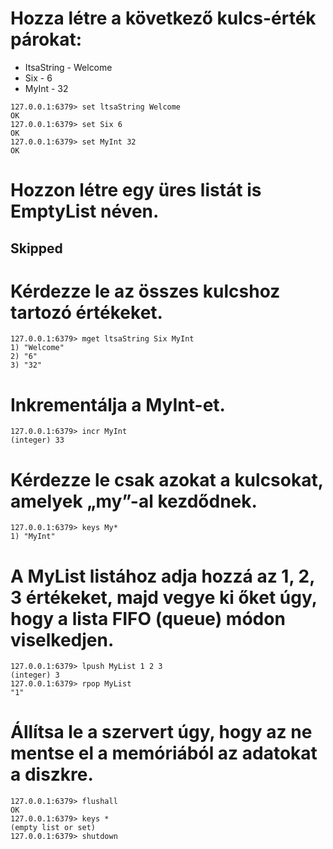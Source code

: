 # Hozza létre a következő kulcs-érték párokat:
 - ItsaString - Welcome
 - Six - 6
 - MyInt - 32

```
127.0.0.1:6379> set ltsaString Welcome
OK
127.0.0.1:6379> set Six 6
OK
127.0.0.1:6379> set MyInt 32
OK
```
# Hozzon létre egy üres listát is EmptyList néven.
## Skipped
# Kérdezze le az összes kulcshoz tartozó értékeket.
```
127.0.0.1:6379> mget ltsaString Six MyInt
1) "Welcome"
2) "6"
3) "32"
```
# Inkrementálja a MyInt-et.
```
127.0.0.1:6379> incr MyInt
(integer) 33
```
# Kérdezze le csak azokat a kulcsokat, amelyek „my”-al kezdődnek.
```
127.0.0.1:6379> keys My*
1) "MyInt"
```
# A MyList listához adja hozzá az 1, 2, 3 értékeket, majd vegye ki őket úgy, hogy a lista FIFO (queue) módon viselkedjen.
```
127.0.0.1:6379> lpush MyList 1 2 3
(integer) 3
127.0.0.1:6379> rpop MyList
"1"
```
# Állítsa le a szervert úgy, hogy az ne mentse el a memóriából az adatokat a diszkre.
```
127.0.0.1:6379> flushall
OK
127.0.0.1:6379> keys *
(empty list or set)
127.0.0.1:6379> shutdown
```
